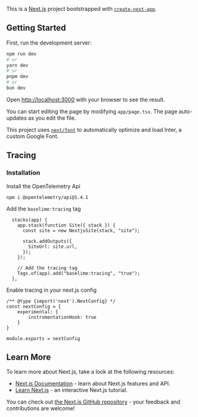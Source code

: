 This is a [Next.js](https://nextjs.org/) project bootstrapped with [`create-next-app`](https://github.com/vercel/next.js/tree/canary/packages/create-next-app).

## Getting Started

First, run the development server:

```bash
npm run dev
# or
yarn dev
# or
pnpm dev
# or
bun dev
```

Open [http://localhost:3000](http://localhost:3000) with your browser to see the result.

You can start editing the page by modifying `app/page.tsx`. The page auto-updates as you edit the file.

This project uses [`next/font`](https://nextjs.org/docs/basic-features/font-optimization) to automatically optimize and load Inter, a custom Google Font.

## Tracing

### Installation

Install the OpenTelemetry Api

```
npm i @opentelemetry/api@1.4.1
```

Add the `baselime:tracing` tag

```
  stacks(app) {
    app.stack(function Site({ stack }) {
      const site = new NextjsSite(stack, "site");

      stack.addOutputs({
        SiteUrl: site.url,
      });
    });

    // Add the tracing tag
    Tags.of(app).add("baselime:tracing", "true");
  },
```

Enable tracing in your next.js config

```
/** @type {import('next').NextConfig} */
const nextConfig = {
    experimental: {
        instrumentationHook: true
    }
}

module.exports = nextConfig

```


## Learn More

To learn more about Next.js, take a look at the following resources:

- [Next.js Documentation](https://nextjs.org/docs) - learn about Next.js features and API.
- [Learn Next.js](https://nextjs.org/learn) - an interactive Next.js tutorial.

You can check out [the Next.js GitHub repository](https://github.com/vercel/next.js/) - your feedback and contributions are welcome!

